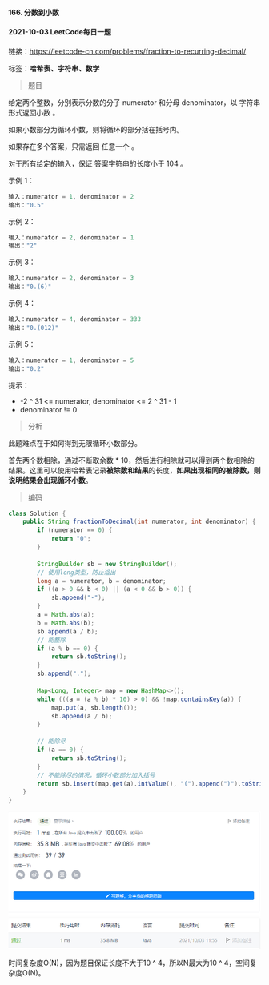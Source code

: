 #### 166. 分数到小数

#### 2021-10-03 LeetCode每日一题

链接：https://leetcode-cn.com/problems/fraction-to-recurring-decimal/

标签：**哈希表、字符串、数学**

> 题目

给定两个整数，分别表示分数的分子 numerator 和分母 denominator，以 字符串形式返回小数 。

如果小数部分为循环小数，则将循环的部分括在括号内。

如果存在多个答案，只需返回 任意一个 。

对于所有给定的输入，保证 答案字符串的长度小于 104 。

示例 1：

```java
输入：numerator = 1, denominator = 2
输出："0.5"
```

示例 2：

```java
输入：numerator = 2, denominator = 1
输出："2"
```

示例 3：

```java
输入：numerator = 2, denominator = 3
输出："0.(6)"
```

示例 4：

```java
输入：numerator = 4, denominator = 333
输出："0.(012)"
```

示例 5：

```java
输入：numerator = 1, denominator = 5
输出："0.2"
```


提示：

- -2 ^ 31 <= numerator, denominator <= 2 ^ 31 - 1
- denominator != 0

> 分析

此题难点在于如何得到无限循环小数部分。

首先两个数相除，通过不断取余数 * 10，然后进行相除就可以得到两个数相除的结果。这里可以使用哈希表记录**被除数和结果**的长度，**如果出现相同的被除数，则说明结果会出现循环小数**。

> 编码

```java
class Solution {
    public String fractionToDecimal(int numerator, int denominator) {
        if (numerator == 0) {
            return "0";
        }

        StringBuilder sb = new StringBuilder();
        // 使用long类型，防止溢出
        long a = numerator, b = denominator;
        if ((a > 0 && b < 0) || (a < 0 && b > 0)) {
            sb.append("-");
        }
        a = Math.abs(a);
        b = Math.abs(b);
        sb.append(a / b);
        // 能整除
        if (a % b == 0) {
            return sb.toString();
        }
        sb.append(".");

        Map<Long, Integer> map = new HashMap<>();
        while (((a = (a % b) * 10) > 0) && !map.containsKey(a)) {
            map.put(a, sb.length());
            sb.append(a / b);
        }

        // 能除尽
        if (a == 0) {
            return sb.toString();
        }
        // 不能除尽的情况，循环小数部分加入括号
        return sb.insert(map.get(a).intValue(), "(").append(")").toString();
    }
}                                                                               
```

![image-20211003115546855](166.分数到小数.assets/image-20211003115546855.png)

时间复杂度O(N)，因为题目保证长度不大于10 ^ 4，所以N最大为10 ^ 4，空间复杂度O(N)。